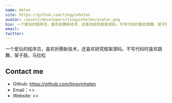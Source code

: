 ```yaml
---
name: Helen
site: https://github.com/tingyinhelen
avatar: /assets/developers/tingyinhelen/avatar.png
bio: 一个爱玩的程序员，喜欢折腾新技术，还喜欢研究框架源码。不写代码时喜欢跳舞，架子鼓，马拉松
email: 
twitter: 
---
```


一个爱玩的程序员，喜欢折腾新技术，还喜欢研究框架源码。不写代码时喜欢跳舞，架子鼓，马拉松

## Contact me

- Github: <https://github.com/tingyinhelen>
- Email：<>
- Website: <>
